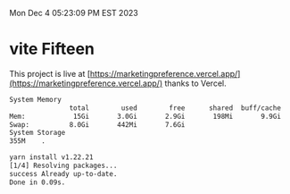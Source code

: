 Mon Dec  4 05:23:09 PM EST 2023

# vite Fifteen


This project is live at [https://marketingpreference.vercel.app/](https://marketingpreference.vercel.app/) thanks to Vercel.

```bash
System Memory
               total        used        free      shared  buff/cache   available
Mem:            15Gi       3.0Gi       2.9Gi       198Mi       9.9Gi        12Gi
Swap:          8.0Gi       442Mi       7.6Gi
System Storage
355M	.
```
```bash
yarn install v1.22.21
[1/4] Resolving packages...
success Already up-to-date.
Done in 0.09s.
```
